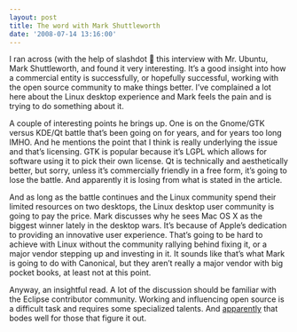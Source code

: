 ```yaml
---
layout: post
title: The word with Mark Shuttleworth
date: '2008-07-14 13:16:00'
---
```



I ran across (with the help of slashdot 🙂 this interview with Mr. Ubuntu, Mark Shuttleworth, and found it very interesting. It’s a good insight into how a commercial entity is successfully, or hopefully successful, working with the open source community to make things better. I’ve complained a lot here about the Linux desktop experience and Mark feels the pain and is trying to do something about it.

A couple of interesting points he brings up. One is on the Gnome/GTK versus KDE/Qt battle that’s been going on for years, and for years too long IMHO. And he mentions the point that I think is really underlying the issue and that’s licensing. GTK is popular because it’s LGPL which allows for software using it to pick their own license. Qt is technically and aesthetically better, but sorry, unless it’s commercially friendly in a free form, it’s going to lose the battle. And apparently it is losing from what is stated in the article.

And as long as the battle continues and the Linux community spend their limited resources on two desktops, the Linux desktop user community is going to pay the price. Mark discusses why he sees Mac OS X as the biggest winner lately in the desktop wars. It’s because of Apple’s dedication to providing an innovative user experience. That’s going to be hard to achieve with Linux without the community rallying behind fixing it, or a major vendor stepping up and investing in it. It sounds like that’s what Mark is going to do with Canonical, but they aren’t really a major vendor with big pocket books, at least not at this point.

Anyway, an insightful read. A lot of the discussion should be familiar with the Eclipse contributor community. Working and influencing open source is a difficult task and requires some specialized talents. And [apparently](http://www.code9.com/team) that bodes well for those that figure it out.


